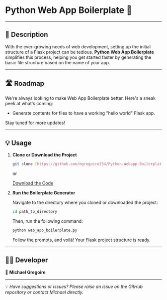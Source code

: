 # Python Web App Boilerplate 🚀

---

## 📘 Description

With the ever-growing needs of web development, setting up the initial structure of a Flask project can be tedious. **Python Web App Boilerplate** simplifies this process, helping you get started faster by generating the basic file structure based on the name of your app.

---

## 🛣 Roadmap

We're always looking to make Web App Boilerplate better. Here's a sneak peek at what's coming:

- Generate contents for files to have a working "hello world" Flask app.

Stay tuned for more updates!

---

## 💡 Usage

1. **Clone or Download the Project**

    ```bash
    git clone [https://github.com/mgregoire254/Python-Webapp-Boilerplate-Script]
    ```

    or

    [Download the Code](https://github.com/mgregoire254/Python-Webapp-Boilerplate-Script/archive/refs/heads/main.zip)

2. **Run the Boilerplate Generator**

    Navigate to the directory where you cloned or downloaded the project:

    ```bash
    cd path_to_directory
    ```

    Then, run the following command:

    ```bash
    python web_app_boilerplate.py
    ```

    Follow the prompts, and voilà! Your Flask project structure is ready.

---

## 🧑‍💻 Developer

👤 **Michael Gregoire**

---

💡 _Have suggestions or issues? Please raise an issue on the GitHub repository or contact Michael directly._

